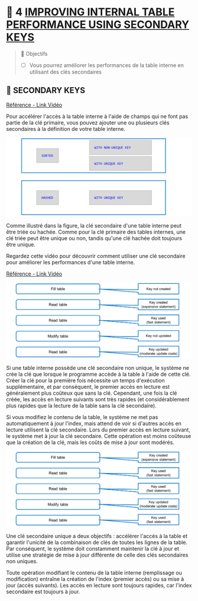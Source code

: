 # 🌸 4 [IMPROVING INTERNAL TABLE PERFORMANCE USING SECONDARY KEYS](https://learning.sap.com/learning-journeys/acquire-core-abap-skills/improving-internal-table-performance-using-secondary-keys_b426a7ff-a881-4270-95d9-9933e03a37f1)

> 🌺 Objectifs
>
> - [ ] Vous pourrez améliorer les performances de la table interne en utilisant des clés secondaires

## 🌸 SECONDARY KEYS

[Référence - Link Vidéo](https://learning.sap.com/learning-journeys/acquire-core-abap-skills/improving-internal-table-performance-using-secondary-keys_b426a7ff-a881-4270-95d9-9933e03a37f1)

Pour accélérer l'accès à la table interne à l'aide de champs qui ne font pas partie de la clé primaire, vous pouvez ajouter une ou plusieurs clés secondaires à la définition de votre table interne.

![](./assets/itab_seckey_004.png)

Comme illustré dans la figure, la clé secondaire d'une table interne peut être triée ou hachée. Comme pour la clé primaire des tables internes, une clé triée peut être unique ou non, tandis qu'une clé hachée doit toujours être unique.

Regardez cette vidéo pour découvrir comment utiliser une clé secondaire pour améliorer les performances d'une table interne.

[Référence - Link Vidéo](https://learning.sap.com/learning-journeys/acquire-core-abap-skills/improving-internal-table-performance-using-secondary-keys_b426a7ff-a881-4270-95d9-9933e03a37f1)

![](./assets/itab_seckey_008.png)

Si une table interne possède une clé secondaire non unique, le système ne crée la clé que lorsque le programme accède à la table à l'aide de cette clé. Créer la clé pour la première fois nécessite un temps d'exécution supplémentaire, et par conséquent, le premier accès en lecture est généralement plus coûteux que sans la clé. Cependant, une fois la clé créée, les accès en lecture suivants sont très rapides (et considérablement plus rapides que la lecture de la table sans la clé secondaire).

Si vous modifiez le contenu de la table, le système ne met pas automatiquement à jour l'index, mais attend de voir si d'autres accès en lecture utilisent la clé secondaire. Lors du premier accès en lecture suivant, le système met à jour la clé secondaire. Cette opération est moins coûteuse que la création de la clé, mais les coûts de mise à jour sont modérés.

![](./assets/itab_seckey_009.png)

Une clé secondaire unique a deux objectifs : accélérer l'accès à la table et garantir l'unicité de la combinaison de clés de toutes les lignes de la table. Par conséquent, le système doit constamment maintenir la clé à jour et utilise une stratégie de mise à jour différente de celle des clés secondaires non uniques.

Toute opération modifiant le contenu de la table interne (remplissage ou modification) entraîne la création de l'index (premier accès) ou sa mise à jour (accès suivants). Les accès en lecture sont toujours rapides, car l'index secondaire est toujours à jour.
